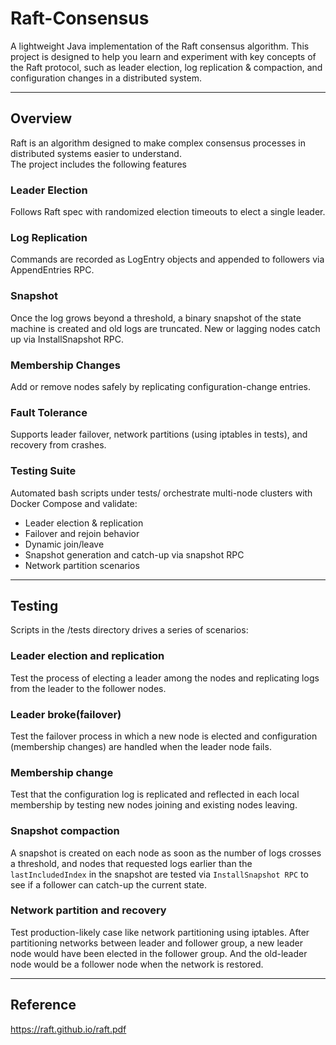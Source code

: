 # Raft-Consensus
A lightweight Java implementation of the Raft consensus algorithm. This project is designed to help you learn and experiment with key concepts of the Raft protocol, such as leader election, log replication & compaction, and configuration changes in a distributed system.

---

## Overview
Raft is an algorithm designed to make complex consensus processes in distributed systems easier to understand.<br> The project includes the following features

### Leader Election
Follows Raft spec with randomized election timeouts to elect a single leader.

### Log Replication
Commands are recorded as LogEntry objects and appended to followers via AppendEntries RPC.

### Snapshot
Once the log grows beyond a threshold, a binary snapshot of the state machine is created and old logs are truncated.  New or lagging nodes catch up via InstallSnapshot RPC.

### Membership Changes
Add or remove nodes safely by replicating configuration-change entries.

### Fault Tolerance
Supports leader failover, network partitions (using iptables in tests), and recovery from crashes.

### Testing Suite
Automated bash scripts under tests/ orchestrate multi-node clusters with Docker Compose and validate:
- Leader election & replication
- Failover and rejoin behavior
- Dynamic join/leave
- Snapshot generation and catch-up via snapshot RPC
- Network partition scenarios

---

## Testing
Scripts in the /tests directory drives a series of scenarios:

### Leader election and replication 
Test the process of electing a leader among the nodes and replicating logs from the leader to the follower nodes.

### Leader broke(failover)
Test the failover process in which a new node is elected and configuration (membership changes) are handled when the leader node fails.

### Membership change
Test that the configuration log is replicated and reflected in each local membership by testing new nodes joining and existing nodes leaving.

### Snapshot compaction
A snapshot is created on each node as soon as the number of logs crosses a threshold, and nodes that requested logs earlier than the `lastIncludedIndex` in the snapshot are tested via `InstallSnapshot RPC` to see if a follower can catch-up the current state.

### Network partition and recovery
Test production-likely case like network partitioning using iptables. After partitioning networks between leader and follower group, a new leader node would have been elected in the follower group. And the old-leader node would be a follower node when the network is restored.

---

## Reference
https://raft.github.io/raft.pdf
